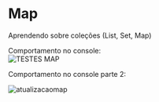 # Map
Aprendendo sobre coleções (List, Set, Map)

Comportamento no console: <br>
![TESTES MAP](https://user-images.githubusercontent.com/24979432/201339157-1e38627c-67a7-4d46-91c5-f738ac5f47bc.png)

Comportamento no console parte 2: <br>

![atualizacaomap](https://user-images.githubusercontent.com/24979432/201415182-179ca144-87c1-4237-9683-5ac51af71203.png)

